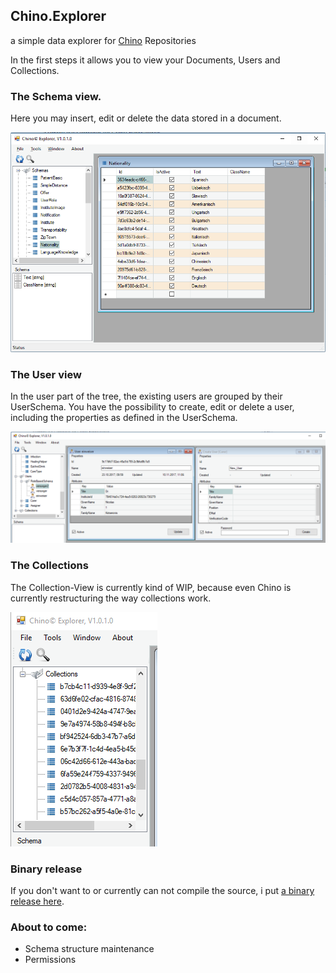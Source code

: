 ## Chino.Explorer

a simple data explorer for [Chino](https://www.chino.io) Repositories

In the first steps it allows you to view your Documents, Users and Collections.

### The Schema view.
Here you may insert, edit or delete the data stored in a document.

![Schema View](https://github.com/MenNoWar/Chino.Explorer/blob/master/blob/master/explorer_schema.PNG?raw=true)


### The User view
In the user part of the tree, the existing users are grouped by their UserSchema.
You have the possibility to create, edit or delete a user, including the properties as defined in the UserSchema.

![User View](https://github.com/MenNoWar/Chino.Explorer/blob/master/blob/master/explorer_user.PNG?raw=true)


### The Collections
The Collection-View is currently kind of WIP, because even Chino is currently restructuring the way collections work.

![Collection View](https://github.com/MenNoWar/Chino.Explorer/blob/master/blob/master/explorer_collection.PNG?raw=true)


### Binary release
If you don't want to or currently can not compile the source, i put [a binary release here](https://github.com/MenNoWar/Chino.Explorer/raw/master/blob/master/ChinoExplorer1.0.zip).


### About to come:
- Schema structure maintenance
- Permissions